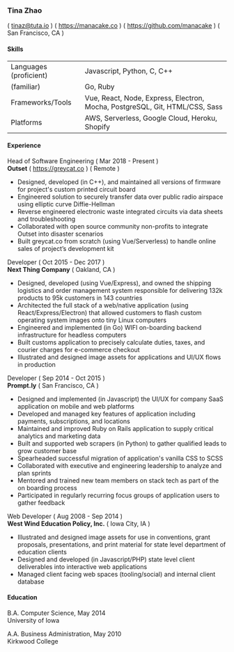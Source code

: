 ### Tina Zhao
( <tinaz@tuta.io> ) ( <https://manacake.co> ) ( <https://github.com/manacake> ) ( San Francisco, CA )

#### Skills
<table>
  <tbody>
    <tr>
      <td>Languages (proficient)</td>
      <td>Javascript, Python, C, C++</td>
    </tr>
    <tr>
      <td>(familiar)</td>
      <td>Go, Ruby</td>
    </tr>
    <tr>
      <td>Frameworks/Tools</td>
      <td>Vue, React, Node, Express, Electron, Mocha, PostgreSQL, Git, HTML/CSS, Sass</td>
    </tr>
    <tr>
      <td>Platforms</td>
      <td>AWS, Serverless, Google Cloud, Heroku, Shopify</td>
    </tr>
  </tbody>
</table>

#### Experience
Head of Software Engineering ( Mar 2018 - Present )<br>
**Outset** ( <https://greycat.co> ) ( Remote )
- Designed, developed (in C++), and maintained all versions of firmware for project's custom printed circuit board
- Engineered solution to securely transfer data over public radio airspace using elliptic curve Diffie-Hellman
- Reverse engineered electronic waste integrated circuits via data sheets and troubleshooting
- Collaborated with open source community non-profits to integrate Outset into disaster scenarios
- Built greycat.co from scratch (using Vue/Serverless) to handle online sales of project’s development kit

Developer ( Oct 2015 - Dec 2017 )<br>
**Next Thing Company** ( Oakland, CA )
- Designed, developed (using Vue/Express), and owned the shipping logistics and order management system responsible for delivering 132k products to 95k customers in 143 countries
- Architected the full stack of a web/native application (using React/Express/Electron) that allowed customers to flash custom operating system images onto tiny Linux computers
- Engineered and implemented (in Go) WIFI on-boarding backend infrastructure for headless computers
- Built customs application to precisely calculate duties, taxes, and courier charges for e-commerce checkout
- Illustrated and designed image assets for applications and UI/UX flows in production

Developer ( Sep 2014 - Oct 2015 )<br>
**Prompt.ly** ( San Francisco, CA )
- Designed and implemented (in Javascript) the UI/UX for company SaaS application on mobile and web platforms
- Developed and managed key features of application including payments, subscriptions, and locations
- Maintained and improved Ruby on Rails application to supply critical analytics and marketing data
- Built and supported web scrapers (in Python) to gather qualified leads to grow customer base
- Spearheaded successful migration of application's vanilla CSS to SCSS
- Collaborated with executive and engineering leadership to analyze and plan sprints
- Mentored and trained new team members on stack tech as part of the on boarding process
- Participated in regularly recurring focus groups of application users to gather feedback

Web Developer ( Aug 2008 - Sep 2014 )<br>
**West Wind Education Policy, Inc.** ( Iowa City, IA )
- Illustrated and designed image assets for use in conventions, grant proposals, presentations, and print material for state level department of education clients
- Designed and developed (in Javascript/PHP) state level client deliverables into interactive web applications
- Managed client facing web spaces (tooling/social) and internal client database

#### Education
B.A. Computer Science, May 2014<br>
University of Iowa

A.A. Business Administration, May 2010<br>
Kirkwood College
